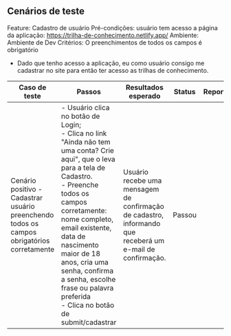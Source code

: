 ## Cenários de teste

Feature: Cadastro de usuário
Pré-condições: usuário tem acesso a página da aplicação: https://trilha-de-conhecimento.netlify.app/
Ambiente: Ambiente de Dev
Critérios: O preenchimentos de todos os campos é obrigatório
 - Dado que tenho acesso a aplicação, eu como usuário consigo me cadastrar no site para então ter acesso as trilhas de conhecimento.

| Caso de teste | Passos | Resultados esperado | Status | Report |
|-------|-------|-------|-------|-------|
| Cenário positivo - Cadastrar usuário preenchendo todos os campos obrigatórios corretamente | - Usuário clica no botão de Login;<br>- Clica no link "Ainda não tem uma conta? Crie aqui", que o leva para a tela de Cadastro.<br>- Preenche todos os campos corretamente: nome completo, email existente, data de nascimento maior de 18 anos, cria uma senha, confirma a senha, escolhe frase ou palavra preferida<br>- Clica no botão de submit/cadastrar | Usuário recebe uma mensagem de confirmação de cadastro, informando que receberá um e-mail de confirmação. | Passou | |

